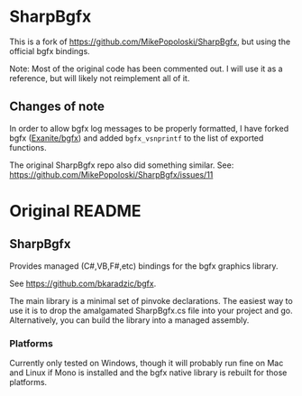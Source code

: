 # SharpBgfx
This is a fork of https://github.com/MikePopoloski/SharpBgfx, but using the official bgfx bindings.

Note: Most of the original code has been commented out. I will use it as a reference, but will likely not reimplement all of it.

## Changes of note

In order to allow bgfx log messages to be properly formatted, I have forked bgfx ([Exanite/bgfx](https://github.com/Exanite/bgfx)) and added `bgfx_vsnprintf` to the list of exported functions.

The original SharpBgfx repo also did something similar. See: https://github.com/MikePopoloski/SharpBgfx/issues/11

# Original README
## SharpBgfx

Provides managed (C#,VB,F#,etc) bindings for the bgfx graphics library.

See <https://github.com/bkaradzic/bgfx>.

The main library is a minimal set of pinvoke declarations. The easiest way to use it is to drop the amalgamated SharpBgfx.cs file into your project and go. Alternatively, you can build the library into a managed assembly.

### Platforms

Currently only tested on Windows, though it will probably run fine on Mac and Linux if Mono is installed and the bgfx native library is rebuilt for those platforms.
